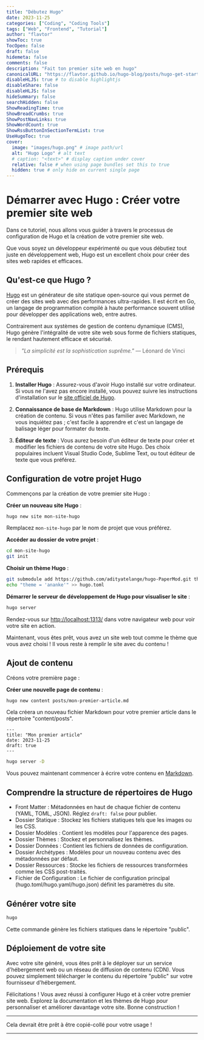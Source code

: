 ```yaml
---
title: "Débutez Hugo"
date: 2023-11-25
categories: ["Coding", "Coding Tools"]
tags: ["Web", "Frontend", "Tutorial"]
author: "flavtor"
showToc: true
TocOpen: false
draft: false
hidemeta: false
comments: false
description: "Fait ton premier site web en hugo"
canonicalURL: "https://flavtor.github.io/hugo-blog/posts/hugo-get-started"
disableHLJS: true # to disable highlightjs
disableShare: false
disableHLJS: false
hideSummary: false
searchHidden: false
ShowReadingTime: true
ShowBreadCrumbs: true
ShowPostNavLinks: true
ShowWordCount: true
ShowRssButtonInSectionTermList: true
UseHugoToc: true
cover:
  image: "images/hugo.png" # image path/url
  alt: "Hugo Logo" # alt text
  # caption: "<text>" # display caption under cover
  relative: false # when using page bundles set this to true
  hidden: true # only hide on current single page
---
```


# Démarrer avec Hugo : Créer votre premier site web

Dans ce tutoriel, nous allons vous guider à travers le processus de configuration de Hugo et la création de votre premier site web.

Que vous soyez un développeur expérimenté ou que vous débutiez tout juste en développement web, Hugo est un excellent choix pour créer des sites web rapides et efficaces.

## Qu'est-ce que Hugo ?

[Hugo](https://gohugo.io/) est un générateur de site statique open-source qui vous permet de créer des sites web avec des performances ultra-rapides. Il est écrit en Go, un langage de programmation compilé à haute performance souvent utilisé pour développer des applications web, entre autres.

Contrairement aux systèmes de gestion de contenu dynamique (CMS), Hugo génère l'intégralité de votre site web sous forme de fichiers statiques, le rendant hautement efficace et sécurisé.

> _"La simplicité est la sophistication suprême."_ — Léonard de Vinci

## Prérequis

1. **Installer Hugo** : Assurez-vous d'avoir Hugo installé sur votre ordinateur. Si vous ne l'avez pas encore installé, vous pouvez suivre les instructions d'installation sur le [site officiel de Hugo](https://gohugo.io/getting-started/installing/).

2. **Connaissance de base de Markdown** : Hugo utilise Markdown pour la création de contenu. Si vous n'êtes pas familier avec Markdown, ne vous inquiétez pas ; c'est facile à apprendre et c'est un langage de balisage léger pour formater du texte.

3. **Éditeur de texte** : Vous aurez besoin d'un éditeur de texte pour créer et modifier les fichiers de contenu de votre site Hugo. Des choix populaires incluent Visual Studio Code, Sublime Text, ou tout éditeur de texte que vous préférez.

## Configuration de votre projet Hugo

Commençons par la création de votre premier site Hugo :

**Créer un nouveau site Hugo** :

```bash
hugo new site mon-site-hugo
```

Remplacez `mon-site-hugo` par le nom de projet que vous préférez.

**Accéder au dossier de votre projet** :

```bash
cd mon-site-hugo
git init
```

**Choisir un thème Hugo** :

```bash
git submodule add https://github.com/adityatelange/hugo-PaperMod.git themes/PaperMod
echo "theme = 'ananke'" >> hugo.toml
```

**Démarrer le serveur de développement de Hugo pour visualiser le site** :

```bash
hugo server
```

Rendez-vous sur [http://localhost:1313/](http://localhost:1313/) dans votre navigateur web pour voir votre site en action.

Maintenant, vous êtes prêt, vous avez un site web tout comme le thème que vous avez choisi ! Il vous reste à remplir le site avec du contenu !

## Ajout de contenu

Créons votre première page :

**Créer une nouvelle page de contenu** :

```bash
hugo new content posts/mon-premier-article.md
```

Cela créera un nouveau fichier Markdown pour votre premier article dans le répertoire "content/posts".

```
---
title: "Mon premier article"
date: 2023-11-25
draft: true
---
```

```bash
hugo server -D
```

Vous pouvez maintenant commencer à écrire votre contenu en [Markdown](https://commonmark.org/help/).

## Comprendre la structure de répertoires de Hugo
- Front Matter : Métadonnées en haut de chaque fichier de contenu (YAML, TOML, JSON). Réglez `draft: false` pour publier.
- Dossier Statique : Stockez les fichiers statiques tels que les images ou les CSS.
- Dossier Modèles : Contient les modèles pour l'apparence des pages.
- Dossier Thèmes : Stockez et personnalisez les thèmes.
- Dossier Données : Contient les fichiers de données de configuration.
- Dossier Archétypes : Modèles pour un nouveau contenu avec des métadonnées par défaut.
- Dossier Ressources : Stocke les fichiers de ressources transformées comme les CSS post-traités.
- Fichier de Configuration : Le fichier de configuration principal (hugo.toml/hugo.yaml/hugo.json) définit les paramètres du site.

## Générer votre site

```bash
hugo
```

Cette commande génère les fichiers statiques dans le répertoire "public".

## Déploiement de votre site

Avec votre site généré, vous êtes prêt à le déployer sur un service d'hébergement web ou un réseau de diffusion de contenu (CDN). Vous pouvez simplement télécharger le contenu du répertoire "public" sur votre fournisseur d'hébergement.

Félicitations ! Vous avez réussi à configurer Hugo et à créer votre premier site web. Explorez la documentation et les thèmes de Hugo pour personnaliser et améliorer davantage votre site. Bonne construction !

---

Cela devrait être prêt à être copié-collé pour votre usage !

---